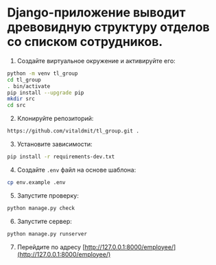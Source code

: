 # Django-приложение выводит древовидную структуру отделов со списком сотрудников.

1. Создайте виртуальное окружение и активируйте его:
```bash
python -m venv tl_group
cd tl_group
. bin/activate
pip install --upgrade pip
mkdir src
cd src
```

2. Клонируйте репозиторий:
```bash
https://github.com/vitaldmit/tl_group.git .
```

3. Установите зависимости:
```bash
pip install -r requirements-dev.txt
```

4. Создайте `.env` файл на основе шаблона:
```bash
cp env.example .env
```

5. Запустите проверку:
```bash
python manage.py check
```

6. Запустите сервер:
```bash
python manage.py runserver
```

7. Перейдите по адресу [http://127.0.0.1:8000/employee/](http://127.0.0.1:8000/employee/)
